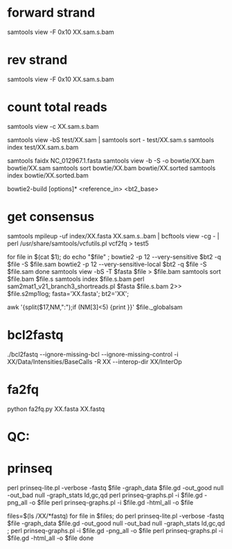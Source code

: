# forward strand
samtools view -F 0x10 XX.sam.s.bam
# rev strand
samtools view -F 0x10 XX.sam.s.bam
# count total reads
samtools view -c XX.sam.s.bam

samtools view -bS test/XX.sam | samtools sort - test/XX.sam.s
samtools index test/XX.sam.s.bam

samtools faidx NC_012967.1.fasta
samtools view -b -S -o bowtie/XX.bam bowtie/XX.sam
samtools sort bowtie/XX.bam bowtie/XX.sorted
samtools index bowtie/XX.sorted.bam

bowtie2-build [options]* <reference_in> <bt2_base>

# get consensus
samtools mpileup -uf index/XX.fasta XX.sam.s..bam | bcftools view -cg - | perl /usr/share/samtools/vcfutils.pl vcf2fq > test5

for file in $(cat $1);
do echo "$file" ;
bowtie2 -p 12 --very-sensitive $bt2 -q $file -S $file.sam
bowtie2 -p 12 --very-sensitive-local $bt2 -q $file -S $file.sam
done
samtools view -bS -T $fasta $file > $file.bam
samtools sort $file.bam $file.s
samtools index $file.s.bam
perl sam2mat1_v21_branch3_shortreads.pl $fasta $file.s.bam 2>> $file.s2mp1log;
fasta='XX.fasta';
bt2='XX';

awk '{split($17,NM,":");if (NM[3]<5) {print }}' $file._globalsam

# bcl2fastq
./bcl2fastq  --ignore-missing-bcl --ignore-missing-control -i XX/Data/Intensities/BaseCalls -R XX --interop-dir XX/InterOp 

# fa2fq
python fa2fq.py XX.fasta XX.fastq

# QC: 
# prinseq

perl prinseq-lite.pl -verbose -fastq $file -graph_data $file.gd -out_good null -out_bad null -graph_stats ld,gc,qd
perl prinseq-graphs.pl -i $file.gd -png_all -o $file
perl prinseq-graphs.pl -i $file.gd -html_all -o $file

files=$(ls /XX/*fastq)
for file in $files; do 
perl prinseq-lite.pl -verbose -fastq $file -graph_data $file.gd -out_good null -out_bad null -graph_stats ld,gc,qd ;
perl prinseq-graphs.pl -i $file.gd -png_all -o $file
perl prinseq-graphs.pl -i $file.gd -html_all -o $file
done